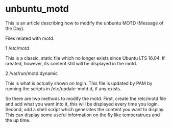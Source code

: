 # unbuntu_motd

This is an article describing how to modify the unbuntu MOTD (Message of the Day).

Files related with motd.

1 /etc/motd

This is a classic, static file which no longer exists since Ubuntu LTS 16.04. If created, however, its content still will be displayed in the motd.

2 /var/run/motd.dynamic

This is what is actually shown on login. This file is updated by PAM by running the scripts in /etc/update-motd.d, if any exists.

So there are two methods to modify the motd. First, create the /etc/motd file and add what you want into it, this will be displayed every time you login. Second, add a shell script which generates the content you want to display. This can display some useful information on the fly like temperatrues and the up time.
